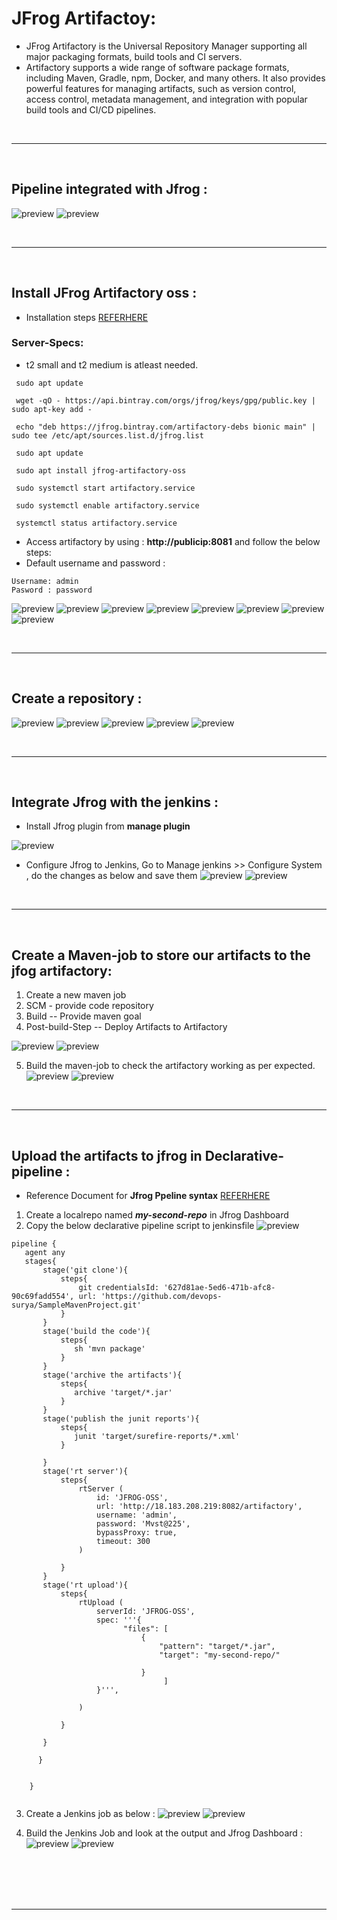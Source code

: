 # JFrog Artifactoy:
* JFrog Artifactory is the Universal Repository Manager supporting all major packaging formats, build tools and CI servers.
* Artifactory supports a wide range of software package formats, including Maven, Gradle, npm, Docker, and many others. It also provides powerful features for managing artifacts, such as version control, access control, metadata management, and integration with popular build tools and CI/CD pipelines.

<br/>

* * * 

<br/>

## Pipeline integrated with Jfrog  :
![preview](../img/JfrogBasicPipeline.png)
![preview](../images/jfpipeline.png)

<br/>

* * * 

<br/>



## Install JFrog Artifactory oss :
* Installation steps [REFERHERE](https://www.devopsschool.com/blog/artifactory-install-and-configurations-guide/#:~:text=Artifactory%20Pro%20Install%20in%20Linux%20using,jfrog/artifactory/var/etc/system.yaml)

### Server-Specs:
* t2 small and t2 medium is atleast needed.

```
 sudo apt update

 wget -qO - https://api.bintray.com/orgs/jfrog/keys/gpg/public.key | sudo apt-key add -

 echo "deb https://jfrog.bintray.com/artifactory-debs bionic main" | sudo tee /etc/apt/sources.list.d/jfrog.list

 sudo apt update

 sudo apt install jfrog-artifactory-oss

 sudo systemctl start artifactory.service

 sudo systemctl enable artifactory.service

 systemctl status artifactory.service

```

* Access artifactory by using : __http://publicip:8081__ and follow the below steps:
* Default username and password :
```
Username: admin
Pasword : password
```
![preview](../images/jf1.png)
![preview](../images/jf2.png)
![preview](../images/jf3.png)
![preview](../images/jf4.png)
![preview](../img/JF1.png)
![preview](../img/JF2.png)
![preview](../img/JF3.png)
![preview](../img/JF4.png)




<br/>

* * * 

<br/>




##  Create a repository :
![preview](../images/jf5.png)
![preview](../images/jf6.png)
![preview](../images/jf7.png)
![preview](../img/JF5.png)
![preview](../img/JF6.png)




<br/>

* * * 

<br/>

## Integrate Jfrog with the jenkins :

* Install Jfrog plugin from __manage plugin__

![preview](../img/JF7.png)

* Configure Jfrog to Jenkins, Go to Manage jenkins >> Configure System , do the changes as below and save them
![preview](../images/jf11.png)
![preview](../images/jf12.png)


<br/>

* * * 

<br/>


## Create a Maven-job to store our artifacts to the jfog artifactory:
1. Create a new maven job 
2. SCM - provide code repository
3. Build -- Provide maven goal 
4. Post-build-Step -- Deploy Artifacts to Artifactory

![preview](../images/jf13.png)
![preview](../img/JF8.png)


5. Build the maven-job to check the artifactory working as per expected.
![preview](../img/JF9.png)
![preview](../img/JF10.png)

<br/>

* * * 

<br/>

## Upload the artifacts to jfrog in Declarative-pipeline :
* Reference Document for __Jfrog Ppeline syntax__ [REFERHERE](https://www.jfrog.com/confluence/display/JFROG/Declarative+Pipeline+Syntax)

1. Create a localrepo named  ***my-second-repo*** in Jfrog Dashboard 
2. Copy the below declarative pipeline script to jenkinsfile
![preview](../img/JF11.png)


```
pipeline {
   agent any
   stages{
       stage('git clone'){
           steps{
               git credentialsId: '627d81ae-5ed6-471b-afc8-90c69fadd554', url: 'https://github.com/devops-surya/SampleMavenProject.git'
           }        
       }
       stage('build the code'){
           steps{
              sh 'mvn package'
           }
       }
       stage('archive the artifacts'){
           steps{
              archive 'target/*.jar'
           }          
       }
       stage('publish the junit reports'){
           steps{
              junit 'target/surefire-reports/*.xml'
           }
           
       }
       stage('rt server'){
           steps{
               rtServer (
                   id: 'JFROG-OSS',
                   url: 'http://18.183.208.219:8082/artifactory',
                   username: 'admin',
                   password: 'Mvst@225',
                   bypassProxy: true,
                   timeout: 300
               )

           }
       }
       stage('rt upload'){
           steps{
               rtUpload (
                   serverId: 'JFROG-OSS',
                   spec: '''{
                         "files": [
                             {
                                 "pattern": "target/*.jar",
                                 "target": "my-second-repo/"

                             }
                                  ]
                   }''',
                        
               )

           }

       }

      }


    }


```

3. Create a Jenkins job as below :
![preview](../img/JF12.png)
![preview](../img/JF13.png)

4. Build the Jenkins Job and look at the output and Jfrog Dashboard :
![preview](../img/JF14.png)
![preview](../img/JF15.png)





<br/>
<br/>
<br/>
<br/>

* * * 

<br/>
<br/>
<br/>
<br/>

